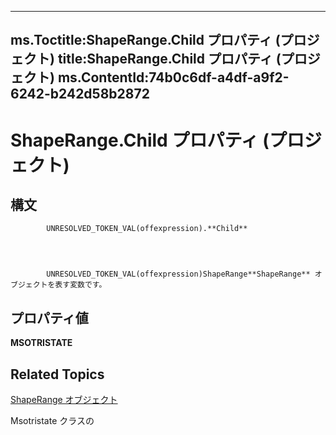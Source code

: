 
---
ms.Toctitle:ShapeRange.Child プロパティ (プロジェクト)
title:ShapeRange.Child プロパティ (プロジェクト)
ms.ContentId:74b0c6df-a4df-a9f2-6242-b242d58b2872
---
# ShapeRange.Child プロパティ (プロジェクト)





## 構文

            UNRESOLVED_TOKEN_VAL(offexpression).**Child**




            UNRESOLVED_TOKEN_VAL(offexpression)ShapeRange**ShapeRange** オブジェクトを表す変数です。



## プロパティ値
**MSOTRISTATE**



## Related Topics

[ShapeRange オブジェクト](315031aa-4b8c-424b-26e7-ce15897beb05.md)

Msotristate クラスの[](http://msdn.microsoft.com/en-us/library/office/ff860737(v=office.15))





